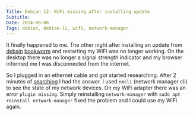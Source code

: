 ```yaml
---
Title: Debian 12: WiFi missing after installing update
Subtitle:
Date: 2024-08-06
Tags: debian, debian-12, wifi, network-manager
---
```


It finally happened to me. The other night after installing an update from [debain](https://www.debian.org/)
[bookworm](https://www.debian.org/releases/bookworm/) and restarting my WiFi was no longer working. On the desktop
there was no longer a signal strength indicator and my browser informed me I was disconnected from the internet.

So I plugged in an ethernet cable and got started researching. After 2 minutes of [searching](https://duckduckgo.com/) I
had the answer. I used `nmcli` (network manager cli) to see the state of my network devices. On my WiFi adapter there
was an error `plugin missing`. Simply reinstalling `network-manager` with `sudo apt reinstall network-manager` fixed the
problem and I could use my WiFi again.